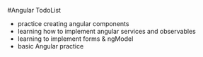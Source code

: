 #Angular TodoList

- practice creating angular components
- learning how to implement angular services and observables
- learning to implement forms & ngModel
- basic Angular practice
